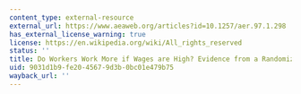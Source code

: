 ```yaml
---
content_type: external-resource
external_url: https://www.aeaweb.org/articles?id=10.1257/aer.97.1.298
has_external_license_warning: true
license: https://en.wikipedia.org/wiki/All_rights_reserved
status: ''
title: Do Workers Work More if Wages are High? Evidence from a Randomized Field Experiment
uid: 9031d1b9-fe20-4567-9d3b-0bc01e479b75
wayback_url: ''
---
```

